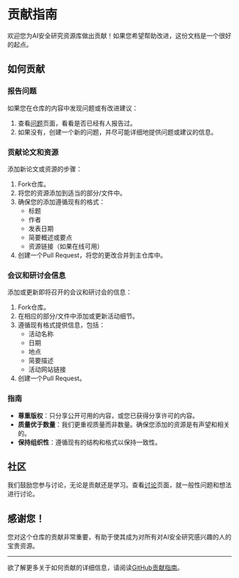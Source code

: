 # 贡献指南

欢迎您为AI安全研究资源库做出贡献！如果您希望帮助改进，这份文档是一个很好的起点。

## 如何贡献

### 报告问题

如果您在仓库的内容中发现问题或有改进建议：
1. 查看[问题](https://github.com/tsmotlp/AI-Security-Research/issues)页面，看看是否已经有人报告过。
2. 如果没有，创建一个新的问题，并尽可能详细地提供问题或建议的信息。

### 贡献论文和资源

添加新论文或资源的步骤：
1. Fork仓库。
2. 将您的资源添加到适当的部分/文件中。
3. 确保您的添加遵循现有的格式：
   - 标题
   - 作者
   - 发表日期
   - 简要概述或要点
   - 资源链接（如果在线可用）
4. 创建一个Pull Request，将您的更改合并到主仓库中。

### 会议和研讨会信息

添加或更新即将召开的会议和研讨会的信息：
1. Fork仓库。
2. 在相应的部分/文件中添加或更新活动细节。
3. 遵循现有格式提供信息，包括：
   - 活动名称
   - 日期
   - 地点
   - 简要描述
   - 活动网站链接
4. 创建一个Pull Request。

### 指南

- **尊重版权**：只分享公开可用的内容，或您已获得分享许可的内容。
- **质量优于数量**：我们更重视质量而非数量。确保您添加的资源是有声望和相关的。
- **保持组织性**：遵循现有的结构和格式以保持一致性。

## 社区

我们鼓励您参与讨论，无论是贡献还是学习。查看[讨论](https://github.com/tsmotlp/AI-Security-Research/issues)页面，就一般性问题和想法进行讨论。

## 感谢您！

您对这个仓库的贡献非常重要，有助于使其成为对所有对AI安全研究感兴趣的人的宝贵资源。

---

欲了解更多关于如何贡献的详细信息，请阅读[GitHub贡献指南](https://docs.github.com/en/github/collaborating-with-issues-and-pull-requests)。
